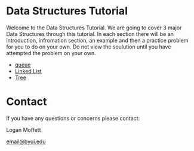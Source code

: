 # Data Structures Tutorial

Welcome to the Data Structures Tutorial. We are going to cover 3 major Data Structures through this tutorial. In each section there will be an introduction, infromation section, an example and then a practice problem for you to do on your own. Do not view the soulution until you have attempted the problem on your own.

* [queue](linked_list.md)
* [Linked List](linked_list.md)
* [Tree](tree.md)

# Contact

If you have any questions or concerns please contact:

Logan Moffett

email@byui.edu
